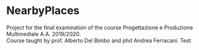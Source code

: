 # NearbyPlaces
Project for the final examination of the course Progettazione e Produzione Multimediale A.A. 2019/2020.  
Course taught by prof. Alberto Del Bimbo and phd Andrea Ferracani.
Test